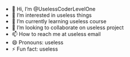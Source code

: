 - 👋 Hi, I’m @UselessCoderLevelOne
- 👀 I’m interested in useless things
- 🌱 I’m currently learning useless course
- 💞️ I’m looking to collaborate on useless project
- 📫 How to reach me at useless email
- 😄 Pronouns: useless
- ⚡ Fun fact: useless

<!---
UselessCoderLevelOne/UselessCoderLevelOne is a ✨ special ✨ repository because its `README.md` (this file) appears on your GitHub profile.
You can click the Preview link to take a look at your changes.
--->
